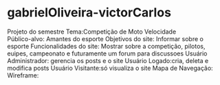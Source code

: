 # gabrielOliveira-victorCarlos
Projeto do semestre  Tema:Competição de Moto Velocidade  
Público-alvo: Amantes do esporte
Objetivos do site: Informar sobre o esporte
Funcionalidades do site: Mostrar sobre a competição, pilotos, euipes, campeonato e futuramente um forum para discussoes
Usuário Administrador: gerencia os posts e o site
Usuário Logado:cria, deleta e modifica posts
Usuário Visitante:só visualiza o site
Mapa de Navegação: 
Wireframe:
